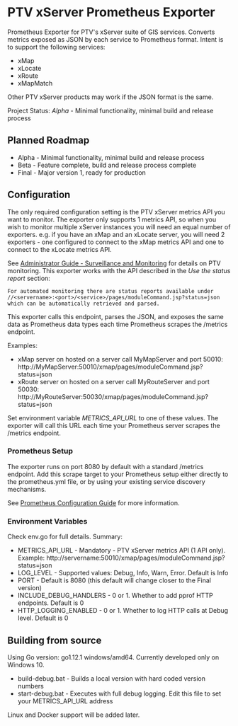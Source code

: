 # PTV xServer Prometheus Exporter

Prometheus Exporter for PTV's xServer suite of GIS services. Converts metrics exposed as JSON by each service to Prometheus format.  Intent is to support the following services:

  * xMap
  * xLocate
  * xRoute
  * xMapMatch

Other PTV xServer products may work if the JSON format is the same.

Project Status: *Alpha* - Minimal functionality, minimal build and release process

## Planned Roadmap

  * Alpha - Minimal functionality, minimal build and release process
  * Beta - Feature complete, build and release process complete
  * Final - Major version 1, ready for production

## Configuration

The only required configuration setting is the PTV xServer metrics API you want to monitor. The exporter only supports 1 metrics API, so when you wish to monitor multiple xServer instances you will need an equal number of exporters.  e.g. if you have an xMap and an xLocate server, you will need 2 exporters - one configured to connect to the xMap metrics API and one to connect to the xLocate metrics API.

See [Administrator Guide - Surveillance and Monitoring](https://xserver.ptvgroup.com/fileadmin/files/PTV-COMPONENTS/DeveloperZone/Documents/xServer_public/manual/Default.htm#Administrators_Guide/DSC_SurveillanceAndMonitoring.htm%3FTocPath%3DAdministrator's%2520Guide%7CAdministration%7C_____3) for details on PTV monitoring.  This exporter works with the API described in the *Use the status report* section:

```
For automated monitoring there are status reports available under //<servername>:<port>/<service>/pages/moduleCommand.jsp?status=json which can be automatically retrieved and parsed.
```

This exporter calls this endpoint, parses the JSON, and exposes the same data as Prometheus data types each time Prometheus scrapes the /metrics endpoint.

Examples:

  * xMap server on hosted on a server call MyMapServer and port 50010: http://MyMapServer:50010/xmap/pages/moduleCommand.jsp?status=json
  * xRoute server on hosted on a server call MyRouteServer and port 50030: http://MyRouteServer:50030/xmap/pages/moduleCommand.jsp?status=json

Set environment variable *METRICS_API_URL* to one of these values.  The exporter will call this URL each time your Prometheus server scrapes the /metrics endpoint.

### Prometheus Setup

The exporter runs on port 8080 by default with a standard /metrics endpoint.  Add this scrape target to your Prometheus setup either directly to the prometheus.yml file, or by using your existing service discovery mechanisms.

See [Prometheus Configuration Guide](https://prometheus.io/docs/prometheus/latest/configuration/configuration/) for more information.

### Environment Variables

Check env.go for full details.  Summary:

  * METRICS_API_URL - Mandatory - PTV xServer metrics API (1 API only). Example: http://servername:50010/xmap/pages/moduleCommand.jsp?status=json
  * LOG_LEVEL - Supported values: Debug, Info, Warn, Error.  Default is Info
  * PORT - Default is 8080 (this default will change closer to the Final version)
  * INCLUDE_DEBUG_HANDLERS - 0 or 1. Whether to add pprof HTTP endpoints. Default is 0
  * HTTP_LOGGING_ENABLED - 0 or 1. Whether to log HTTP calls at Debug level. Default is 0

## Building from source

Using Go version: go1.12.1 windows/amd64.  Currently developed only on Windows 10.

  * build-debug.bat - Builds a local version with hard coded version numbers
  * start-debug.bat - Executes with full debug logging. Edit this file to set your METRICS_API_URL address

Linux and Docker support will be added later.